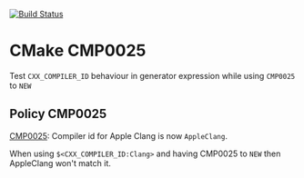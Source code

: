 [![Build Status](https://travis-ci.org/Mizux/cmp0025.svg?branch=master)](https://travis-ci.org/Mizux/cmp0025)

# CMake CMP0025
Test `CXX_COMPILER_ID` behaviour in generator expression while using `CMP0025` to `NEW`

## Policy CMP0025
[CMP0025](https://cmake.org/cmake/help/latest/policy/CMP0025.html): Compiler id for Apple Clang is now `AppleClang`.

When using `$<CXX_COMPILER_ID:Clang>` and having CMP0025 to `NEW` then AppleClang won't match it.

